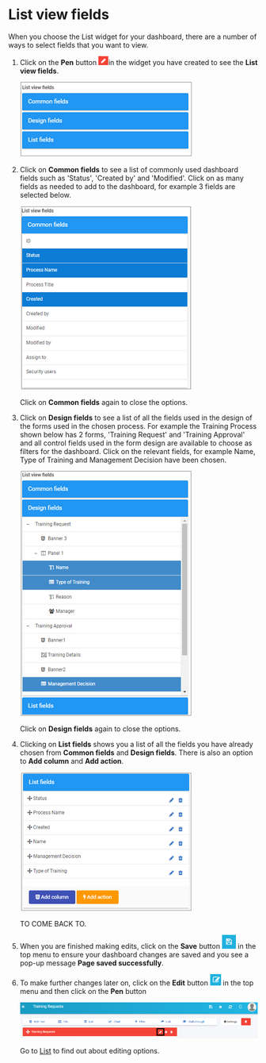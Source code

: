 # List view fields #

When you choose the List widget for your dashboard, there are a number of ways to select fields that you want to view.

1. Click on the **Pen** button ![Pen button](images/pen.png)in the widget you have created to see the **List view fields**. 

   ![List view fields](images/listviewfields.png)

2. Click on **Common fields** to see a list of commonly used dashboard fields such as 'Status', 'Created by' and 'Modified'. Click on as many fields as needed to add to the dashboard, for example 3 fields are selected below.

   ![Common fields](images/commonfields.png)

   Click on **Common fields** again to close the options.

3. Click on **Design fields** to see a list of all the fields used in the design of the forms used in the chosen process. For example the Training Process shown below has 2 forms, 'Training Request' and 'Training Approval' and all control fields used in the form design are available to choose as filters for the dashboard. Click on the relevant fields, for example Name, Type of Training and Management Decision have been chosen.

   ![Design fields](images/designfields.png)

   Click on **Design fields** again to close the options.

4. Clicking on **List fields** shows you a list of all the fields you have already chosen from **Common fields** and **Design fields**. There is also an option to **Add column** and **Add action**. 

   ![List fields](images/listfields.png)

   TO COME BACK TO.

5. When you are finished making edits, click on the **Save** button ![Save button](images/save.png) in the top menu to ensure your dashboard changes are saved and you see a pop-up message **Page saved successfully**.

6. To make further changes later on, click on the **Edit** button ![Edit button](images/edit.png) in the top menu and then click on the **Pen** button

   ![Pen button in a widget](images/penbutton.png) 

   Go to [List](#list.md) to find out about editing options. 